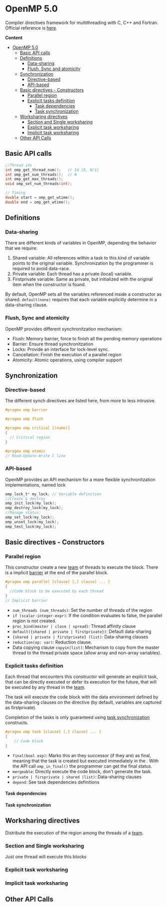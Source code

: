 # OpenMP 5.0

Compiler directives framework for multithreading with C, C++ and Fortran.
Official reference is [here](https://www.openmp.org/spec-html/5.0/openmp.html).

**Content**

- [OpenMP 5.0](#openmp-50)
  - [Basic API calls](#basic-api-calls)
  - [Definitions](#definitions)
    - [Data-sharing](#data-sharing)
    - [Flush, Sync and atomicity](#flush-sync-and-atomicity)
  - [Synchronization](#synchronization)
    - [Directive-based](#directive-based)
    - [API-based](#api-based)
  - [Basic directives - Constructors](#basic-directives---constructors)
    - [Parallel region](#parallel-region)
    - [Explicit tasks definition](#explicit-tasks-definition)
      - [Task dependencies](#task-dependencies)
      - [Task synchronization](#task-synchronization)
  - [Worksharing directives](#worksharing-directives)
    - [Section and Single worksharing](#section-and-single-worksharing)
    - [Explicit task worksharing](#explicit-task-worksharing)
    - [Implicit task worksharing](#implicit-task-worksharing)
  - [Other API Calls](#other-api-calls)

## Basic API calls

```c++
//Thread ids
int omp_get_thread_num();   // Id [0, N/1]
int omp_get_num_threads();  // N 
int omp_get_max_threads();
void omp_set_num_threads(int);

// Timing
double start = omp_get_wtime(); 
double end = omp_get_wtime(); 
```

## Definitions

### Data-sharing
There are different kinds of variables in OpenMP, depending the behavior that we require:

1. Shared variable: All references within a task to this kind of variable points to the original variable. Synchronization by the programmer is required to avoid data-race.
2. Private variable: Each thread has a private (local) variable.
3. Firstprivate variable: Same as private, but initialized with the original item when the constructor is found.

By default, OpenMP sets all the variables referenced inside a constructor as shared. `default(none)` requires that each variable explicitly determine in a data-sharing clause.

### Flush, Sync and atomicity
OpenMP provides different synchronitzation mechanism: 
* Flush: Memory barrier, force to finish all the pending memory operations
* Barrier: Ensure thread synchronitzation
* Locks: Provide an interface for lock-level sync.
* Cancellation: Finish the execution of a parallel region
* Atomicity: Atomic operations, using compiler support

## Synchronization

### Directive-based
The different synch directives are listed here, from more to less intrusive.
```C
#pragma omp barrier

#pragma omp flush

#pragma omp critical [(name)]
{
  // Critical region
}

#pragma omp atomic
// Read-Update-Write C line
```

### API-based
OpenMP provides an API mechanism for a more flexible synchronitzation implementations, named lock

```C
omp_lock_t* my_lock; // Variable definition
//Create & destroy
omp_init_lock(my_lock);  
omp_destroy_lock(my_lock);
//Manage status:
omp_set_lock(my_lock);
omp_unset_lock(my_lock);
omp_test_lock(my_lock);
```

## Basic directives - Constructors

### Parallel region

This constructor create a new <u>team</u> of threads to execute the block. There is a implicit <u>barrier</u> at the end of the parallel block.

```c++
#pragma omp parallel [clause[ [,] clause] ... ]
{
  //Code block to be executed by each thread
} 
// Implicit barrier
```

* `num_threads (num_threads)`: Set the number of threads of the region 
* `if (scalar-integer-expr)`: If the condition evaluates to false, the parallel region is not created.
* `proc_bind(master | close | spread)`: Thread affinity clause
* `default({shared | private | firstprivate})`: Default data-sharing 
* `{shared | private | firstprivate} (list)`: Data-sharing clauses
*  `reduction(op: var)`: Reduction clause.
* Data copying clause `copyin(list)`: Mechanism to copy from the master thread to the thread private space (allow array and non-array variables).

### Explicit tasks definition
Each thread that encounters this constructor will generate an explicit task, that can be directly executed or defer its execution for the future, that will be executed by any thread in the <u>team</u>. 

The task will execute the code block with the data environment defined by the data-sharing clauses on the directive (by default, variables are captured as firstprivate).

Completion of the tasks is only guaranteed using <u>task synchronization</u> constructs.

````c
#pragma omp task [clause[ [,] clause] ... ]
{
    // Code block
}
````

* `final(bool exp)`: Marks this an they successor (if they are) as final, meaning that the task is created but executed immediately in the  . With the API call `omp_in_final()` the programmer can get the final status.
* `mergeable`: Directly execute the code block, don't generate the task.
* `private | firsprivate | shared (list)`: Data-sharing clauses
* `depend`: See task dependencies definitions

#### Task dependencies

#### Task synchronization


## Worksharing directives
Distribute the execution of the region among the threads of a <u>team</u>.


### Section and Single worksharing
Just one thread will execute this blocks

### Explicit task worksharing

### Implicit task worksharing


## Other API Calls
